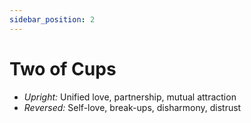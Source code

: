 ```yaml
---
sidebar_position: 2
---
```


# Two of Cups

- *Upright:* Unified love, partnership, mutual attraction
- *Reversed:* Self-love, break-ups, disharmony, distrust